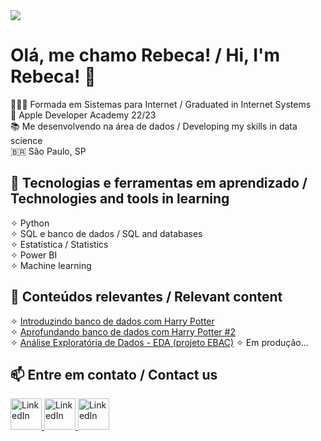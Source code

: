<img src="https://media.licdn.com/dms/image/D4D16AQF_DO-SZLCkgA/profile-displaybackgroundimage-shrink_350_1400/0/1700859665604?e=1708560000&v=beta&t=cdLqzMqPSOtUeA5Sq62cXKl-yJT34FxeSj1rjthwoEo" />

# Olá, me chamo Rebeca! / Hi, I'm Rebeca! 👋

👩🏼‍🎓 Formada em Sistemas para Internet / Graduated in Internet Systems<br>🍎 Apple Developer Academy 22/23<br>📚 Me desenvolvendo na área de dados / Developing my skills in data science<br>🇧🇷 São Paulo, SP

## 🔧 Tecnologias e ferramentas em aprendizado / Technologies and tools in learning      
 ✧ Python<br>
 ✧ SQL e banco de dados / SQL and databases<br>
 ✧ Estatística / Statistics<br>
 ✧ Power BI<br>
 ✧ Machine learning

## 🌱 Conteúdos relevantes / Relevant content
 ✧ [Introduzindo banco de dados com Harry Potter](https://medium.com/@rebecarodriguesprimo036/introduzindo-banco-de-dados-com-harry-potter-1e3aed745bc7)<br>
 ✧ [Aprofundando banco de dados com Harry Potter #2](https://medium.com/@rebecarodriguesprimo036/aprofundando-banco-de-dados-com-harry-potter-2-d89728281ebc)<br>
 ✧ [Análise Exploratória de Dados - EDA (projeto EBAC)](https://colab.research.google.com/drive/1Zr81uINjpo7USMFxkNiyPeu8WFaOf3k2)
 ✧ Em produção...

## 📫 Entre em contato / Contact us
<a href="https://www.linkedin.com/in/rebecarprimo/" target="">
  <img loading="lazy" src="https://cdn.jsdelivr.net/gh/devicons/devicon/icons/linkedin/linkedin-original.svg" width="50" height="50" alt="LinkedIn">
</a>
<a href="mailto:rebecarodriguesprimo036@gmail.com" target="">
  <img loading="lazy" src="https://cdn.icon-icons.com/icons2/2631/PNG/512/gmail_new_logo_icon_159149.png" width="50" height="50" alt="LinkedIn">
</a>
<a href="https://medium.com/@rebecarodriguesprimo036" target="">
  <img loading="lazy" src="https://cdn.icon-icons.com/icons2/3041/PNG/512/medium_logo_icon_189223.png" width="50" height="50" alt="LinkedIn">
</a>

<!--
**rebecaprimo/rebecaprimo** is a ✨ _special_ ✨ repository because its `README.md` (this file) appears on your GitHub profile.

Here are some ideas to get you started:

- 🔭 I’m currently working on ...
- 🌱 I’m currently learning ...
- 👯 I’m looking to collaborate on ...
- 🤔 I’m looking for help with ...
- 💬 Ask me about ...
- 📫 How to reach me: ...
- 😄 Pronouns: ...
- ⚡ Fun fact: ...
-->
